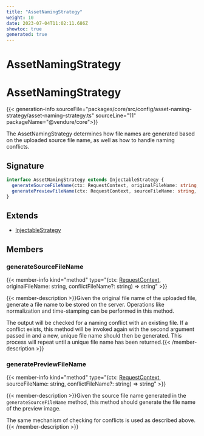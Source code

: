 ```yaml
---
title: "AssetNamingStrategy"
weight: 10
date: 2023-07-04T11:02:11.686Z
showtoc: true
generated: true
---
```

<!-- This file was generated from the Vendure source. Do not modify. Instead, re-run the "docs:build" script -->

# AssetNamingStrategy
<div class="symbol">


# AssetNamingStrategy

{{< generation-info sourceFile="packages/core/src/config/asset-naming-strategy/asset-naming-strategy.ts" sourceLine="11" packageName="@vendure/core">}}

The AssetNamingStrategy determines how file names are generated based on the uploaded source file name,
as well as how to handle naming conflicts.

## Signature

```TypeScript
interface AssetNamingStrategy extends InjectableStrategy {
  generateSourceFileName(ctx: RequestContext, originalFileName: string, conflictFileName?: string): string;
  generatePreviewFileName(ctx: RequestContext, sourceFileName: string, conflictFileName?: string): string;
}
```
## Extends

 * <a href='/typescript-api/common/injectable-strategy#injectablestrategy'>InjectableStrategy</a>


## Members

### generateSourceFileName

{{< member-info kind="method" type="(ctx: <a href='/typescript-api/request/request-context#requestcontext'>RequestContext</a>, originalFileName: string, conflictFileName?: string) => string"  >}}

{{< member-description >}}Given the original file name of the uploaded file, generate a file name to
be stored on the server. Operations like normalization and time-stamping can
be performed in this method.

The output will be checked for a naming conflict with an existing file. If a conflict
exists, this method will be invoked again with the second argument passed in and a new, unique
file name should then be generated. This process will repeat until a unique file name has
been returned.{{< /member-description >}}

### generatePreviewFileName

{{< member-info kind="method" type="(ctx: <a href='/typescript-api/request/request-context#requestcontext'>RequestContext</a>, sourceFileName: string, conflictFileName?: string) => string"  >}}

{{< member-description >}}Given the source file name generated in the `generateSourceFileName` method, this method
should generate the file name of the preview image.

The same mechanism of checking for conflicts is used as described above.{{< /member-description >}}


</div>
